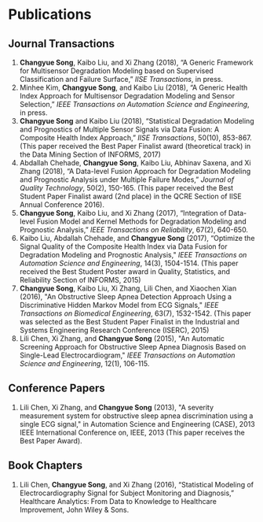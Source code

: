 # Publications
## Journal Transactions
1. **Changyue Song**, Kaibo Liu, and Xi Zhang (2018), “A Generic Framework for Multisensor Degradation Modeling based on Supervised Classification and Failure Surface,” *IISE Transactions*, in press.
2. Minhee Kim, **Changyue Song**, and Kaibo Liu (2018), “A Generic Health Index Approach for Multisensor Degradation Modeling and Sensor Selection,” *IEEE Transactions on Automation Science and Engineering*, in press.
3. **Changyue Song** and Kaibo Liu (2018), “Statistical Degradation Modeling and Prognostics of Multiple Sensor Signals via Data Fusion: A Composite Health Index Approach,” *IISE Transactions*, 50(10), 853-867. (This paper received the Best Paper Finalist award (theoretical track) in the Data Mining Section of INFORMS, 2017)
4. Abdallah Chehade, **Changyue Song**, Kaibo Liu, Abhinav Saxena, and Xi Zhang (2018), “A Data-level Fusion Approach for Degradation Modeling and Prognostic Analysis under Multiple Failure Modes,” *Journal of Quality Technology*, 50(2), 150-165. (This paper received the Best Student Paper Finalist award (2nd place) in the QCRE Section of IISE Annual Conference 2016).
5. **Changyue Song**, Kaibo Liu, and Xi Zhang (2017), “Integration of Data-level Fusion Model and Kernel Methods for Degradation Modeling and Prognostic Analysis,” *IEEE Transactions on Reliability*, 67(2), 640-650.
6. Kaibo Liu, Abdallah Chehade, and **Changyue Song** (2017), “Optimize the Signal Quality of the Composite Health Index via Data Fusion for Degradation Modeling and Prognostic Analysis," *IEEE Transactions on Automation Science and Engineering*, 14(3), 1504-1514. (This paper received the Best Student Poster award in Quality, Statistics, and Reliability Section of INFORMS, 2015)
7. **Changyue Song**, Kaibo Liu, Xi Zhang, Lili Chen, and Xiaochen Xian (2016), "An Obstructive Sleep Apnea Detection Approach Using a Discriminative Hidden Markov Model from ECG Signals," *IEEE Transactions on Biomedical Engineering*, 63(7), 1532-1542. (This paper was selected as the Best Student Paper Finalist in the Industrial and Systems Engineering Research Conference (ISERC), 2015)
8. Lili Chen, Xi Zhang, and **Changyue Song** (2015), "An Automatic Screening Approach for Obstructive Sleep Apnea Diagnosis Based on Single-Lead Electrocardiogram," *IEEE Transactions on Automation Science and Engineering*, 12(1), 106-115.

## Conference Papers
1. Lili Chen, Xi Zhang, and **Changyue Song** (2013), "A severity measurement system for obstructive sleep apnea discrimination using a single ECG signal," in Automation Science and Engineering (CASE), 2013 IEEE International Conference on, IEEE, 2013 (This paper receives the Best Paper Award).

## Book Chapters
1. Lili Chen, **Changyue Song**, and Xi Zhang (2016), “Statistical Modeling of Electrocardiography Signal for Subject Monitoring and Diagnosis,” Healthcare Analytics: From Data to Knowledge to Healthcare Improvement, John Wiley & Sons.